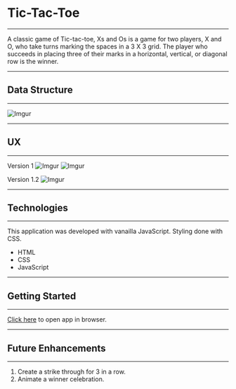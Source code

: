 # Tic-Tac-Toe
_____________________________________________
A classic game of Tic-tac-toe, Xs and Os is a game for two players, X and O, who take turns marking the spaces in a 3 X 3 grid. The player who succeeds in placing three of their marks in a horizontal, vertical, or diagonal row is the winner.
_____________________________________________
## Data Structure
___________________________________________________________
![Imgur](https://i.imgur.com/p74f6y7.png)

__________________________________________________________________________
## UX
___________________________________________________________
Version 1
![Imgur](https://i.imgur.com/XrmIrgZ.png)
![Imgur](https://i.imgur.com/sPBJOpF.png)

Version 1.2
![Imgur](https://i.imgur.com/iuS4vGr.png)

__________________________________________________________________________
## Technologies
___________________________________________________________
This application was developed with vanailla JavaScript. Styling done with CSS.

- HTML
- CSS
- JavaScript

___________________________________________________________
## Getting Started
___________________________________________________________

[Click here](https://hoseacodes.github.io/Tic-Tac-Toe/) to open app in browser.

___________________________________________________________
## Future Enhancements
___________________________________________________________
1. Create a strike through for 3 in a row.
2. Animate a winner celebration.